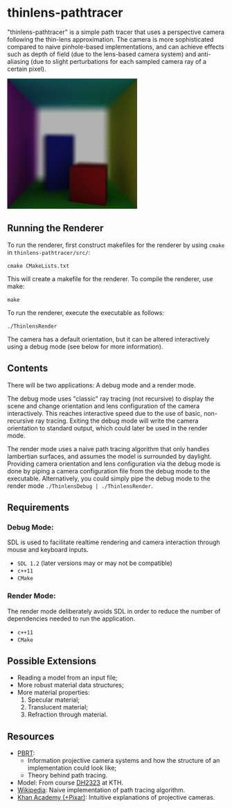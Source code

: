 # thinlens-pathtracer
"thinlens-pathtracer" is a simple path tracer that uses a perspective camera 
following the thin-lens approximation. The camera is more sophisticated 
compared to naive pinhole-based implementations, and can achieve effects such 
as depth of field (due to the lens-based camera system) and anti-aliasing (due 
to slight perturbations for each sampled camera ray of a certain pixel). 

![Sample output from renderer.](docs/pt-thinlens-1.bmp)

## Running the Renderer
To run the renderer, first construct makefiles for the renderer by using 
`cmake` in `thinlens-pathtracer/src/`:

    cmake CMakeLists.txt

This will create a makefile for the renderer. To compile the 
renderer, use make:

    make

To run the renderer, execute the executable as follows:

    ./ThinlensRender

The camera has a default orientation, but it can be altered 
interactively using a debug mode (see below for more information).

## Contents
There will be two applications: A debug mode and a render mode. 

The debug mode uses "classic" ray tracing (not recursive) to 
display the scene and change orientation and lens configuration
of the camera interactively. This reaches interactive speed due 
to the use of basic, non-recursive ray tracing. Exiting the debug 
mode will write the camera orientation to standard output, which 
could later be used in the render mode. 

The render mode uses a naive path tracing algorithm that only 
handles lambertian surfaces, and assumes the model is 
surrounded by daylight. Providing camera orientation and lens 
configuration via the debug mode is done by piping a camera 
configuration file from the debug mode to the executable. 
Alternatively, you could simply pipe the debug mode to the 
render mode `./ThinlensDebug | ./ThinlensRender`.

## Requirements
### Debug Mode:
SDL is used to facilitate realtime rendering and camera 
interaction through mouse and keyboard inputs.
* `SDL 1.2` (later versions may or may not be compatible)
* `c++11`
* `CMake`

### Render Mode:
The render mode deliberately avoids SDL in order to reduce 
the number of dependencies needed to run the application.
* `c++11`
* `CMake`

## Possible Extensions 
* Reading a model from an input file;
* More robust material data structures;
* More material properties:
    1. Specular material;
    2. Translucent material;
    3. Refraction through material.

## Resources
* [PBRT](http://www.pbr-book.org/3ed-2018/contents.html):
    - Information projective camera systems and 
      how the structure of an implementation could
      look like;
    - Theory behind path tracing.
* Model: From course [DH2323](https://www.kth.se/student/kurser/kurs/DH2323/?l=en) at KTH.
* [Wikipedia](https://en.wikipedia.org/wiki/Path_tracing): Naive implementation of path tracing algorithm.
* [Khan Academy (+Pixar)](https://www.khanacademy.org/partner-content/pixar/virtual-cameras): Intuitive 
  explanations of projective cameras.